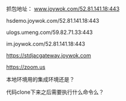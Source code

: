 抓包地址：
www.joywok.com/52.81.141.18:443

hsdemo.joywok.com/52.81.141.18:443

ulogs.umeng.com/59.82.71.33:443

im.joywok.com/52.81.141.18:443

https://stdjacgateway.joywok.com

https://zoom.us





本地环境用的集成环境还是？

代码clone下来之后需要执行什么命令么？


